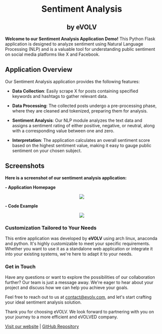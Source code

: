 <p align="center">
<h1 align="center"><b>Sentiment Analysis</b></h1>
   <h2 align="center">by eVOLV</h2>
</p>

<b>Welcome to our Sentiment Analysis Application Demo!</b> This Python Flask application is designed to analyze sentiment using Natural Language Processing (NLP) and is a valuable tool for understanding public sentiment on social media platforms like X and Facebook.

## Application Overview

Our Sentiment Analysis application provides the following features:

- **Data Collection**: Easily scrape X for posts containing specified keywords and hashtags to gather relevant data.

- **Data Processing**: The collected posts undergo a pre-processing phase, where they are cleaned and tokenized, preparing them for analysis.

- **Sentiment Analysis**: Our NLP module analyzes the text data and assigns a sentiment rating of either positive, negative, or neutral, along with a corresponding value between one and zero.

- **Interpretation**: The application calculates an overall sentiment score based on the highest sentiment value, making it easy to gauge public sentiment on your chosen subject.

## Screenshots

<b>Here is a screenshot of our sentiment analysis application:</b>

<b>- Application Homepage</b>
<p align="center">
<img src="https://github.com/fintechwizard/sentiment_analysis/assets/107593481/9ea67295-bd56-47ab-ab85-77cd9a98b9f7">
</p>

<b>- Code Example</b>
<p align="center">
<img src="https://github.com/fintechwizard/sentiment_analysis/assets/107593481/5a42a362-7bfa-476c-b36c-be93829519cd">
</p>

<h3>Customization Tailored to Your Needs</h3>

This entire application was developed by <b>eVOLV</b> using arch linux, anaconda and python. It's highly customizable to meet your specific requirements. Whether you want to use it as a standalone web application or integrate it into your existing systems, we're here to adapt it to your needs.
   
<h3>Get in Touch</h3>

Have any questions or want to explore the possibilities of our collaboration further? Our team is just a message away. We're eager to hear about your project and discuss how we can help you achieve your goals.

Feel free to reach out to us at [contact@evolv.com](mailto:contact@evolv.com), and let's start crafting your ideal sentiment analysis solution.

Thank you for choosing eVOLV. We look forward to partnering with you on your journey to a more efficient and eVOLVED company.

[Visit our website](https://www.evolv.com) | [GitHub Repository](https://github.com/fintechwizard/sentiment_analysis)
